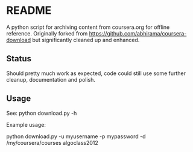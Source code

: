 README
=======

A python script for archiving content from coursera.org for offline reference. Originally forked from https://github.com/abhirama/coursera-download but significantly cleaned up and enhanced. 

Status
------

Should pretty much work as expected, code could still use some further cleanup, documentation and polish.

Usage
-----

See: python download.py -h

Example usage:

python download.py -u myusername -p mypassword -d /my/coursera/courses algoclass2012

